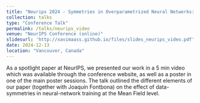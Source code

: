 ```yaml
---
title: "Neurips 2024 - Symmetries in Overparametrized Neural Networks: A Mean Field View"
collection: talks
type: "Conference Talk"
permalink: /talks/neurips_video
venue: "NeurIPS Conference (online)"
slidesurl: 'http://xavimaass.github.io/files/slides_neurips_video.pdf'
date: 2024-12-13
location: "Vancouver, Canada"
---
```


As a spotlight paper at NeurIPS, we presented our work in a 5 min video which was available through the conference website, as well as a poster in one of the main poster sessions. The talk outlined the different elements of our paper (together with Joaquín Fontbona) on the effect of data-symmetries in neural-network training at the Mean Field level.
